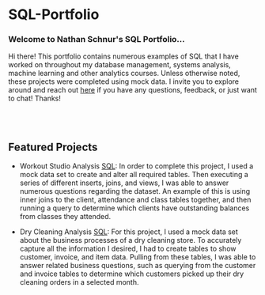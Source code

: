 # SQL-Portfolio
### **Welcome to Nathan Schnur's SQL Portfolio...**

Hi there! This portfolio contains numerous examples of SQL that I have worked on throughout my database management, systems analysis, machine learning and other analytics courses. Unless otherwise noted, these projects were completed using mock data. I invite you to explore around and reach out <a href="https://www.linkedin.com/in/nathan-schnur/">here</a> if you have any questions, feedback, or just want to chat! Thanks!

<br> </br>

## Featured Projects
* Workout Studio Analysis <a href="https://github.com/nathanschnur/SQL-Portfolio/blob/main/Workout%20Studio%20Full%20Project">SQL</a>: In order to complete this project, I used a mock data set to create and alter all required tables. Then executing a series of different inserts, joins, and views, I was able to answer numerous questions regarding the dataset. An example of this is using inner joins to the client, attendance and class tables together, and then running a query to determine which clients have outstanding balances from classes they attended.
  

* Dry Cleaning Analysis <a href="https://github.com/nathanschnur/SQL-Portfolio/blob/main/Dry%20Cleaning%20Data%20Joins%20%2B%20Views">SQL</a>: For this project, I used a mock data set about the business processes of a dry cleaning store. To accurately capture all the information I desired, I had to create tables to show customer, invoice, and item data. Pulling from these tables, I was able to answer related business questions, such as querying from the customer and invoice tables to determine which customers picked up their dry cleaning orders in a selected month.

